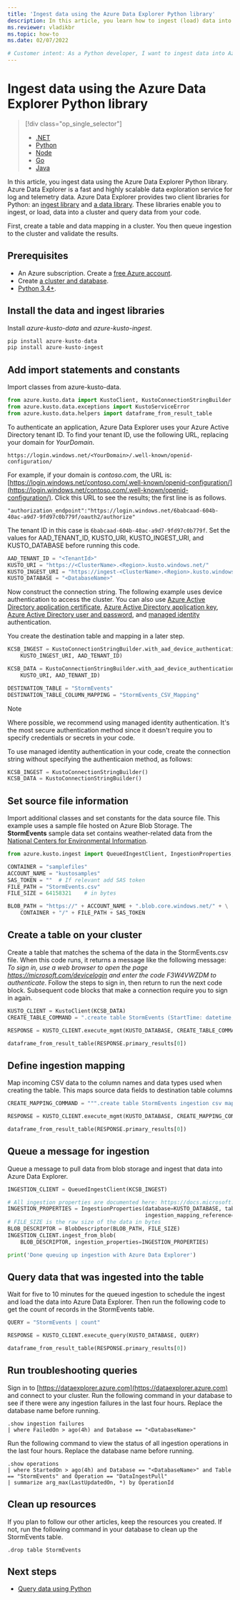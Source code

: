 ```yaml
---
title: 'Ingest data using the Azure Data Explorer Python library'
description: In this article, you learn how to ingest (load) data into Azure Data Explorer using Python.
ms.reviewer: vladikbr
ms.topic: how-to
ms.date: 02/07/2022

# Customer intent: As a Python developer, I want to ingest data into Azure Data Explorer so that I can query data to include in my apps.
---
```


# Ingest data using the Azure Data Explorer Python library

> [!div class="op_single_selector"]
> * [.NET](net-sdk-ingest-data.md)
> * [Python](python-ingest-data.md)
> * [Node](node-ingest-data.md)
> * [Go](go-ingest-data.md)
> * [Java](java-ingest-data.md)

In this article, you ingest data using the Azure Data Explorer Python library. Azure Data Explorer is a fast and highly scalable data exploration service for log and telemetry data. Azure Data Explorer provides two client libraries for Python: an [ingest library](https://github.com/Azure/azure-kusto-python/tree/master/azure-kusto-ingest) and [a data library](https://github.com/Azure/azure-kusto-python/tree/master/azure-kusto-data). These libraries enable you to ingest, or load, data into a cluster and query data from your code.

First, create a table and data mapping in a cluster. You then queue ingestion to the cluster and validate the results.


## Prerequisites

* An Azure subscription. Create a [free Azure account](https://azure.microsoft.com/free/).
* Create [a cluster and database](create-cluster-database-portal.md).
* [Python 3.4+](https://www.python.org/downloads/).

## Install the data and ingest libraries

Install *azure-kusto-data* and *azure-kusto-ingest*.

```python
pip install azure-kusto-data
pip install azure-kusto-ingest
```

## Add import statements and constants

Import classes from azure-kusto-data.

```python
from azure.kusto.data import KustoClient, KustoConnectionStringBuilder
from azure.kusto.data.exceptions import KustoServiceError
from azure.kusto.data.helpers import dataframe_from_result_table
```

To authenticate an application, Azure Data Explorer uses your Azure Active Directory tenant ID. To find your tenant ID, use the following URL, replacing your domain for *YourDomain*.

```http
https://login.windows.net/<YourDomain>/.well-known/openid-configuration/
```

For example, if your domain is *contoso.com*, the URL is: [https://login.windows.net/contoso.com/.well-known/openid-configuration/](https://login.windows.net/contoso.com/.well-known/openid-configuration/). Click this URL to see the results; the first line is as follows. 

```console
"authorization_endpoint":"https://login.windows.net/6babcaad-604b-40ac-a9d7-9fd97c0b779f/oauth2/authorize"
```

The tenant ID in this case is `6babcaad-604b-40ac-a9d7-9fd97c0b779f`. Set the values for AAD_TENANT_ID, KUSTO_URI, KUSTO_INGEST_URI, and KUSTO_DATABASE before running this code.

```python
AAD_TENANT_ID = "<TenantId>"
KUSTO_URI = "https://<ClusterName>.<Region>.kusto.windows.net/"
KUSTO_INGEST_URI = "https://ingest-<ClusterName>.<Region>.kusto.windows.net/"
KUSTO_DATABASE = "<DatabaseName>"
```

Now construct the connection string. The following example uses device authentication to access the cluster. You can also use [Azure Active Directory application certificate](https://github.com/Azure/azure-kusto-python/blob/master/azure-kusto-data/tests/sample.py#L24), [Azure Active Directory application key](https://github.com/Azure/azure-kusto-python/blob/master/azure-kusto-data/tests/sample.py#L20), [Azure Active Directory  user and password](https://github.com/Azure/azure-kusto-python/blob/master/azure-kusto-data/tests/sample.py#L34), and [managed identity](managed-identities-overview.md) authentication. 

You create the destination table and mapping in a later step.

```python
KCSB_INGEST = KustoConnectionStringBuilder.with_aad_device_authentication(
    KUSTO_INGEST_URI, AAD_TENANT_ID)

KCSB_DATA = KustoConnectionStringBuilder.with_aad_device_authentication(
    KUSTO_URI, AAD_TENANT_ID)

DESTINATION_TABLE = "StormEvents"
DESTINATION_TABLE_COLUMN_MAPPING = "StormEvents_CSV_Mapping"
```

> [!NOTE]
> Where possible, we recommend using managed identity authentication. It's the most secure authentication method since it doesn't require you to specify credentials or secrets in your code.
> 
> To use managed identity authentication in your code, create the connection string without specifying the authenticaion method, as follows:
> 
> ```python
> KCSB_INGEST = KustoConnectionStringBuilder()
> KCSB_DATA = KustoConnectionStringBuilder()
> ```

## Set source file information

Import additional classes and set constants for the data source file. This example uses a sample file hosted on Azure Blob Storage. The **StormEvents** sample data set contains weather-related data from the [National Centers for Environmental Information](https://www.ncei.noaa.gov/).

```python
from azure.kusto.ingest import QueuedIngestClient, IngestionProperties, FileDescriptor, BlobDescriptor, DataFormat, ReportLevel, ReportMethod

CONTAINER = "samplefiles"
ACCOUNT_NAME = "kustosamples"
SAS_TOKEN = ""  # If relevant add SAS token
FILE_PATH = "StormEvents.csv"
FILE_SIZE = 64158321    # in bytes

BLOB_PATH = "https://" + ACCOUNT_NAME + ".blob.core.windows.net/" + \
    CONTAINER + "/" + FILE_PATH + SAS_TOKEN
```

## Create a table on your cluster

Create a table that matches the schema of the data in the StormEvents.csv file. When this code runs, it returns a message like the following message: *To sign in, use a web browser to open the page https://microsoft.com/devicelogin and enter the code F3W4VWZDM to authenticate*. Follow the steps to sign in, then return to run the next code block. Subsequent code blocks that make a connection require you to sign in again.

```python
KUSTO_CLIENT = KustoClient(KCSB_DATA)
CREATE_TABLE_COMMAND = ".create table StormEvents (StartTime: datetime, EndTime: datetime, EpisodeId: int, EventId: int, State: string, EventType: string, InjuriesDirect: int, InjuriesIndirect: int, DeathsDirect: int, DeathsIndirect: int, DamageProperty: int, DamageCrops: int, Source: string, BeginLocation: string, EndLocation: string, BeginLat: real, BeginLon: real, EndLat: real, EndLon: real, EpisodeNarrative: string, EventNarrative: string, StormSummary: dynamic)"

RESPONSE = KUSTO_CLIENT.execute_mgmt(KUSTO_DATABASE, CREATE_TABLE_COMMAND)

dataframe_from_result_table(RESPONSE.primary_results[0])
```

## Define ingestion mapping

Map incoming CSV data to the column names and data types used when creating the table. This maps source data fields to destination table columns

```python
CREATE_MAPPING_COMMAND = """.create table StormEvents ingestion csv mapping 'StormEvents_CSV_Mapping' '[{"Name":"StartTime","datatype":"datetime","Ordinal":0}, {"Name":"EndTime","datatype":"datetime","Ordinal":1},{"Name":"EpisodeId","datatype":"int","Ordinal":2},{"Name":"EventId","datatype":"int","Ordinal":3},{"Name":"State","datatype":"string","Ordinal":4},{"Name":"EventType","datatype":"string","Ordinal":5},{"Name":"InjuriesDirect","datatype":"int","Ordinal":6},{"Name":"InjuriesIndirect","datatype":"int","Ordinal":7},{"Name":"DeathsDirect","datatype":"int","Ordinal":8},{"Name":"DeathsIndirect","datatype":"int","Ordinal":9},{"Name":"DamageProperty","datatype":"int","Ordinal":10},{"Name":"DamageCrops","datatype":"int","Ordinal":11},{"Name":"Source","datatype":"string","Ordinal":12},{"Name":"BeginLocation","datatype":"string","Ordinal":13},{"Name":"EndLocation","datatype":"string","Ordinal":14},{"Name":"BeginLat","datatype":"real","Ordinal":16},{"Name":"BeginLon","datatype":"real","Ordinal":17},{"Name":"EndLat","datatype":"real","Ordinal":18},{"Name":"EndLon","datatype":"real","Ordinal":19},{"Name":"EpisodeNarrative","datatype":"string","Ordinal":20},{"Name":"EventNarrative","datatype":"string","Ordinal":21},{"Name":"StormSummary","datatype":"dynamic","Ordinal":22}]'"""

RESPONSE = KUSTO_CLIENT.execute_mgmt(KUSTO_DATABASE, CREATE_MAPPING_COMMAND)

dataframe_from_result_table(RESPONSE.primary_results[0])
```

## Queue a message for ingestion

Queue a message to pull data from blob storage and ingest that data into Azure Data Explorer.

```python
INGESTION_CLIENT = QueuedIngestClient(KCSB_INGEST)

# All ingestion properties are documented here: https://docs.microsoft.com/azure/kusto/management/data-ingest#ingestion-properties
INGESTION_PROPERTIES = IngestionProperties(database=KUSTO_DATABASE, table=DESTINATION_TABLE, data_format=DataFormat.CSV,
                                           ingestion_mapping_reference=DESTINATION_TABLE_COLUMN_MAPPING, additional_properties={'ignoreFirstRecord': 'true'})
# FILE_SIZE is the raw size of the data in bytes
BLOB_DESCRIPTOR = BlobDescriptor(BLOB_PATH, FILE_SIZE)
INGESTION_CLIENT.ingest_from_blob(
    BLOB_DESCRIPTOR, ingestion_properties=INGESTION_PROPERTIES)

print('Done queuing up ingestion with Azure Data Explorer')
```

## Query data that was ingested into the table

Wait for five to 10 minutes for the queued ingestion to schedule the ingest and load the data into Azure Data Explorer. Then run the following code to get the count of records in the StormEvents table.

```python
QUERY = "StormEvents | count"

RESPONSE = KUSTO_CLIENT.execute_query(KUSTO_DATABASE, QUERY)

dataframe_from_result_table(RESPONSE.primary_results[0])
```

## Run troubleshooting queries

Sign in to [https://dataexplorer.azure.com](https://dataexplorer.azure.com) and connect to your cluster. Run the following command in your database to see if there were any ingestion failures in the last four hours. Replace the database name before running.

```Kusto
.show ingestion failures
| where FailedOn > ago(4h) and Database == "<DatabaseName>"
```

Run the following command to view the status of all ingestion operations in the last four hours. Replace the database name before running.

```Kusto
.show operations
| where StartedOn > ago(4h) and Database == "<DatabaseName>" and Table == "StormEvents" and Operation == "DataIngestPull"
| summarize arg_max(LastUpdatedOn, *) by OperationId
```

## Clean up resources

If you plan to follow our other articles, keep the resources you created. If not, run the following command in your database to clean up the StormEvents table.

```Kusto
.drop table StormEvents
```

## Next steps

* [Query data using Python](python-query-data.md)
